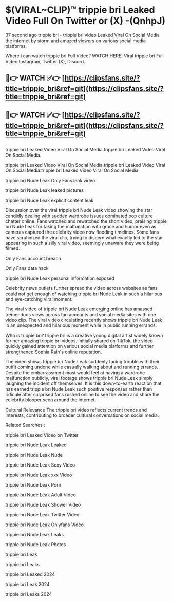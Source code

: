 # $(VIRAL~CLIP)™ trippie bri Leaked Video Full On Twitter or (X) -(QnhpJ)
37 second ago trippie bri - trippie bri video Leaked Viral On Social Media the internet by storm and amazed viewers on various social media platforms.

Where i can watch trippie bri Full Video? WATCH HERE! Viral trippie bri Full Video Instagram, Twitter (X), Discord.

## 🔴👉 WATCH ✅👉 [https://clipsfans.site/?title=trippie_bri&ref=git](https://clipsfans.site/?title=trippie_bri&ref=git)
## 🔴👉 WATCH ✅👉 [https://clipsfans.site/?title=trippie_bri&ref=git](https://clipsfans.site/?title=trippie_bri&ref=git)
##
trippie bri Leaked Video Viral On Social Media.trippie bri Leaked Video Viral On Social Media.

trippie bri Leaked Video Viral On Social Media.trippie bri Leaked Video Viral On Social Media.trippie bri Leaked Video Viral On Social Media.

trippie bri Nude Leak Only Fans leak video

trippie bri Nude Leak leaked pictures

trippie bri Nude Leak explicit content leak

Discussion over the viral trippie bri Nude Leak video showing the star candidly dealing with sudden wardrobe issues dominated pop culture chatter online. Fans watched and rewatched the short video, praising trippie bri Nude Leak for taking the malfunction with grace and humor even as cameras captured the celebrity video now flooding timelines. Some fans have scrutinized the viral clip, trying to discern what exactly led to the star appearing in such a silly viral video, seemingly unaware they were being filmed.


Only Fans account breach

Only Fans data hack

trippie bri Nude Leak personal information exposed

Celebrity news outlets further spread the video across websites as fans could not get enough of watching trippie bri Nude Leak in such a hilarious and eye-catching viral moment.


The viral video of trippie bri Nude Leak emerging online has amassed tremendous views across fan accounts and social media sites with one video clip. The viral video circulating recently shows trippie bri Nude Leak in an unexpected and hilarious moment while in public running errands.


Who is trippie bri? trippie bri is a creative young digital artist widely known for her amazing trippie bri videos. Initially shared on TikTok, the video quickly gained attention on various social media platforms and further strengthened Sophia Rain's online reputation.

The video shows trippie bri Nude Leak suddenly facing trouble with their outfit coming undone while casually walking about and running errands. Despite the embarrassment most would feel at having a wardrobe malfunction publicly, viral footage shows trippie bri Nude Leak simply laughing the incident off themselves. It is this down-to-earth reaction that has earned trippie bri Nude Leak such positive responses rather than ridicule after surprised fans rushed online to see the video and share the celebrity blooper seen around the internet.

Cultural Relevance The trippie bri video reflects current trends and interests, contributing to broader cultural conversations on social media.

Related Searches :

trippie bri Leaked Video on Twitter

trippie bri Nude Leak Leaked

trippie bri Nude Leak Nude

trippie bri Nude Leak Sexy Video

trippie bri Nude Leak xxx Video

trippie bri Nude Leak Porn

trippie bri Nude Leak Adult Video

trippie bri Nude Leak Shower Video

trippie bri Nude Leak Twitter Video

trippie bri Nude Leak Onlyfans Video

trippie bri Nude Leak Leaks

trippie bri Nude Leak Photos

trippie bri Leak

trippie bri Leaks

trippie bri Leaked 2024

trippie bri Leak 2024

trippie bri Leaks 2024
